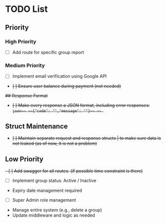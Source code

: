 # TODO List
<!-- Only remaining stuff will be available here -->
## Priority

### High Priority
- [ ] Add route for specific group report

### Medium Priority
- [ ] Implement email verification using Google API
- ~~[ ] Ensure user balance during payment (not needed)~~


~~## Response Format~~
- ~~[ ] Make every response a JSON format, including error responses:~~
  ~~```json~~
  ~~{"code": "","message": ""}~~
 ~~ ```~~

## Struct Maintenance
- ~~[ ] Maintain separate request and response structs | to make sure data is not leaked (as of now, it is not a problem)~~

## Low Priority
  ~~-  [ ]  Add swagger for all routes. (if possible time constraint is there)~~
  - [ ] Implement group status: Active / Inactive
  - Expiry date management required
  - [ ] Super Admin role management
  - Manage entire system (e.g., delete a group)
  - Update middleware and logic as needed

